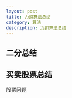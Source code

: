 ```yaml
---
layout: post
title: 力扣算法总结
category: 算法
description: 力扣算法总结
---
```


## 二分总结

## 买卖股票总结

[股票问题](https://leetcode-cn.com/problems/best-time-to-buy-and-sell-stock-iv/solution/yi-ge-tong-yong-fang-fa-tuan-mie-6-dao-gu-piao-w-5/ )